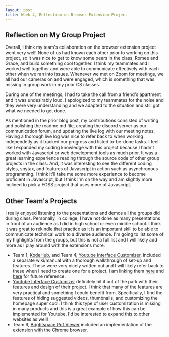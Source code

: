 ```yaml
---
layout: post
title: Week 4, Reflection on Browser Extension Project 
---
```


## Reflection on My Group Project

Overall, I think my team's collaboration on the browser extension project went very well! None of us had known each other prior to working on this project, so it was nice to get to know some peers in the class, Romee and Grace, and build something cool together. I think my teammates and I worked well together and were able to communicate effectively with each other when we ran into issues. Whenever we met on Zoom for meetings, we all had our cameras on and were engaged, which is something that was missing in group work in my prior CS classes. 

<!--more-->


During one of the meetings, I had to take the call from a friend's apartment and it was undesirably loud. I apologized to my teammates for the noise and they were very understanding and we adapted to the situation and still got what we needed to get done. 

As mentioned in the prior blog post, my contributions consisted of writing and polishing the readme.md file, creating the discord server as our communication forum, and updating the live log with our meeting notes. Having a thorough live log was nice to refer back to when working independetly as it tracked our progress and listed to-be-done tasks. I feel like I expanded my coding knowledge with this project because I hadn't worked with Javascript or web development tools as much prior. It was a great learning experience reading through the source code of other group projects in the class. And, it was interesting to see the different coding styles, snytax, and features of Javascript in action such as asynchronous programming. I think it'll take me some more experience to become proficient in Javascript, but I think I'm on the way and am slightly more inclined to pick a FOSS project that uses more of Javascript. 

## Other Team's Projects 

I really enjoyed listening to the presentations and demos all the groups did during class. Personally, in college, I have not done as many presentations in front of an audience as I did in high school or even middle school. I think it was great to rekindle that practice as it is an important skill to be able to communicate technical work to a diverse audience. 
I'm going to list some of my highlights from the groups, but this is not a full list and I will likely add more as I play around with the extensions more. 
- Team 1, [KodeHub](https://github.com/ossd-s23/KodeHub), and Team 4, [Youtube Interface Customizer](https://github.com/ossd-s23/YouTube-Customizer), included a separate wiki/manual with a thorough walkthrough of set-up and features. These were very nicely written out and I will likely refer back to these when I need to create one for a project. I am linking them [here](https://colab.research.google.com/drive/1317rfu9BJe0o2EHk82ATdprWFms0UeQ3?usp=sharing#scrollTo=k-fY2N9cwctK) and [here](https://charlie-xiao.github.io/projects/YouTube-Interface-Customizer.html) for future reference. 
- [Youtube Interface Customizer](https://github.com/ossd-s23/YouTube-Customizer) definitely hit it out of the park with their features and design of their project. I think that many of the features are very practical and something I could benefit from. Specifically, I find the features of hiding suggested videos, thumbnails, and customizing the homepage super cool. I think this type of user customization is missing in many products and this is a great example of how this can be implemented for Youtube. I'd be interested to expand this to other websites as well! 
- Team 6, [Brightspace Pdf Viewer](https://github.com/ossd-s23/Brightspace_Pdf_Viewer) included an implementation of the extension with the Chrome browser. 

